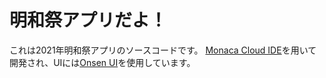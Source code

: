 # 明和祭アプリだよ！

これは2021年明和祭アプリのソースコードです。
[Monaca Cloud IDE](https://ja.monaca.io/)を用いて開発され、UIには[Onsen UI](http://onsenui.io)を使用しています。
